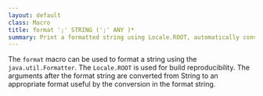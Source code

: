 ```yaml
---
layout: default
class: Macro
title: format ';' STRING (';' ANY )* 
summary: Print a formatted string using Locale.ROOT, automatically converting variables to the specified format if possible.
---
```


The `format` macro can be used to format a string using the `java.util.Formatter`.
The `Locale.ROOT` is used for build reproducibility.
The arguments after the format string are converted from String to an appropriate format useful by the conversion in the format string.
